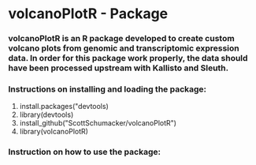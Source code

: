 # volcanoPlotR - Package

### volcanoPlotR is an R package developed to create custom volcano plots from genomic and transcriptomic expression data. In order for this package work properly, the data should have been processed upstream with Kallisto and Sleuth.

### Instructions on installing and loading the package:
1. install.packages("devtools)
2. library(devtools)
3. install_github("ScottSchumacker/volcanoPlotR")
4. library(volcanoPlotR)

### Instruction on how to use the package:
